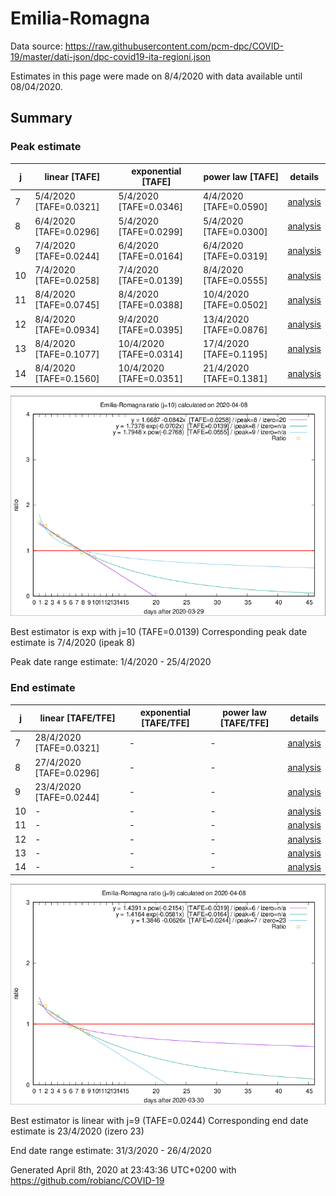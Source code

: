# Emilia-Romagna


Data source: https://raw.githubusercontent.com/pcm-dpc/COVID-19/master/dati-json/dpc-covid19-ita-regioni.json

Estimates in this page were made on 8/4/2020 with data available until 08/04/2020.


## Summary 

### Peak estimate 
|j|linear [TAFE]|exponential [TAFE]|power law [TAFE]|details|
|---|----|-----------|---------|-------|
|7|5/4/2020 [TAFE=0.0321]|5/4/2020 [TAFE=0.0346]|4/4/2020 [TAFE=0.0590]|[analysis](COVID-19_emilia-romagna_j7_2020-04-08.md)|
|8|6/4/2020 [TAFE=0.0296]|5/4/2020 [TAFE=0.0299]|5/4/2020 [TAFE=0.0300]|[analysis](COVID-19_emilia-romagna_j8_2020-04-08.md)|
|9|7/4/2020 [TAFE=0.0244]|6/4/2020 [TAFE=0.0164]|6/4/2020 [TAFE=0.0319]|[analysis](COVID-19_emilia-romagna_j9_2020-04-08.md)|
|10|7/4/2020 [TAFE=0.0258]|7/4/2020 [TAFE=0.0139]|8/4/2020 [TAFE=0.0555]|[analysis](COVID-19_emilia-romagna_j10_2020-04-08.md)|
|11|8/4/2020 [TAFE=0.0745]|8/4/2020 [TAFE=0.0388]|10/4/2020 [TAFE=0.0502]|[analysis](COVID-19_emilia-romagna_j11_2020-04-08.md)|
|12|8/4/2020 [TAFE=0.0934]|9/4/2020 [TAFE=0.0395]|13/4/2020 [TAFE=0.0876]|[analysis](COVID-19_emilia-romagna_j12_2020-04-08.md)|
|13|8/4/2020 [TAFE=0.1077]|10/4/2020 [TAFE=0.0314]|17/4/2020 [TAFE=0.1195]|[analysis](COVID-19_emilia-romagna_j13_2020-04-08.md)|
|14|8/4/2020 [TAFE=0.1560]|10/4/2020 [TAFE=0.0351]|21/4/2020 [TAFE=0.1381]|[analysis](COVID-19_emilia-romagna_j14_2020-04-08.md)|

![best peak estimate](COVID-19_emilia-romagna_j10_2020-04-08.png)

Best estimator is exp with j=10 (TAFE=0.0139)
Corresponding peak date estimate is 7/4/2020 (ipeak 8)


Peak date range estimate: 1/4/2020 - 25/4/2020

### End estimate 
|j|linear [TAFE/TFE]|exponential [TAFE/TFE]|power law [TAFE/TFE]|details|
|---|----|-----------|---------|-------|
|7|28/4/2020 [TAFE=0.0321]|-|-|[analysis](COVID-19_emilia-romagna_j7_2020-04-08.md)|
|8|27/4/2020 [TAFE=0.0296]|-|-|[analysis](COVID-19_emilia-romagna_j8_2020-04-08.md)|
|9|23/4/2020 [TAFE=0.0244]|-|-|[analysis](COVID-19_emilia-romagna_j9_2020-04-08.md)|
|10|-|-|-|[analysis](COVID-19_emilia-romagna_j10_2020-04-08.md)|
|11|-|-|-|[analysis](COVID-19_emilia-romagna_j11_2020-04-08.md)|
|12|-|-|-|[analysis](COVID-19_emilia-romagna_j12_2020-04-08.md)|
|13|-|-|-|[analysis](COVID-19_emilia-romagna_j13_2020-04-08.md)|
|14|-|-|-|[analysis](COVID-19_emilia-romagna_j14_2020-04-08.md)|

![best zero estimate](COVID-19_emilia-romagna_j9_2020-04-08.png)

Best estimator is linear with j=9 (TAFE=0.0244)
Corresponding end date estimate is 23/4/2020 (izero 23)


End date range estimate: 31/3/2020 - 26/4/2020

Generated April 8th, 2020 at 23:43:36 UTC+0200 with https://github.com/robianc/COVID-19
